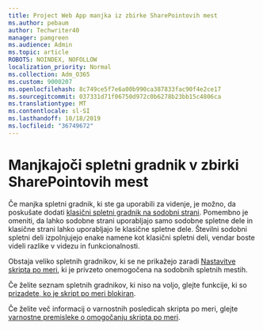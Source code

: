 ```yaml
---
title: Project Web App manjka iz zbirke SharePointovih mest
ms.author: pebaum
author: Techwriter40
manager: pamgreen
ms.audience: Admin
ms.topic: article
ROBOTS: NOINDEX, NOFOLLOW
localization_priority: Normal
ms.collection: Adm_O365
ms.custom: 9000207
ms.openlocfilehash: 8c749ce5f7e6a00b990ca387833fac90f4e2ce17
ms.sourcegitcommit: 037331d71f06750d972c0b6278b23bb15c4806ca
ms.translationtype: MT
ms.contentlocale: sl-SI
ms.lasthandoff: 10/18/2019
ms.locfileid: "36749672"
---
```

# <a name="missing-web-part-in-sharepoint-site-collection"></a>Manjkajoči spletni gradnik v zbirki SharePointovih mest

Če manjka spletni gradnik, ki ste ga uporabili za videnje, je možno, da poskušate dodati [klasični spletni gradnik na sodobni strani](https://support.office.com/article/classic-and-modern-web-part-experiences-3fdae6c3-8fc1-49ab-8708-8c104b882e64). Pomembno je omeniti, da lahko sodobne strani uporabljajo samo sodobne spletne dele in klasične strani lahko uporabljajo le klasične spletne dele. Številni sodobni spletni deli izpolnjujejo enake namene kot klasični spletni deli, vendar boste videli razlike v videzu in funkcionalnosti.

Obstaja veliko spletnih gradnikov, ki se ne prikažejo zaradi [Nastavitve skripta po meri](https://docs.microsoft.com/sharepoint/allow-or-prevent-custom-script), ki je privzeto onemogočena na sodobnih spletnih mestih. 

Če želite seznam spletnih gradnikov, ki niso na voljo, glejte funkcije, ki so [prizadete, ko je skript po meri blokiran](https://docs.microsoft.com/sharepoint/allow-or-prevent-custom-script#features-affected-when-custom-script-is-blocked).

 Če želite več informacij o varnostnih posledicah skripta po meri, glejte [varnostne premisleke o omogočanju skripta po meri](https://docs.microsoft.com/sharepoint/security-considerations-of-allowing-custom-script).
